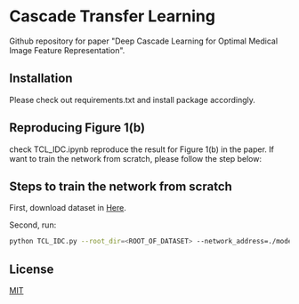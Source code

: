 # Cascade Transfer Learning

Github repository for paper "Deep Cascade Learning for Optimal Medical Image Feature Representation".

## Installation
Please check out requirements.txt and install package accordingly.

## Reproducing Figure 1(b)
check TCL_IDC.ipynb reproduce the result for Figure 1(b) in the paper. 
If want to train the network from scratch, please follow the step below:

## Steps to train the network from scratch

First, download dataset in [Here](https://www.kaggle.com/paultimothymooney/breast-histopathology-images).

Second, run:
```bash
python TCL_IDC.py --root_dir=<ROOT_OF_DATASET> --network_address=./model/sourcemodel/SourceNetwork
```

## License
[MIT](https://choosealicense.com/licenses/mit/)
